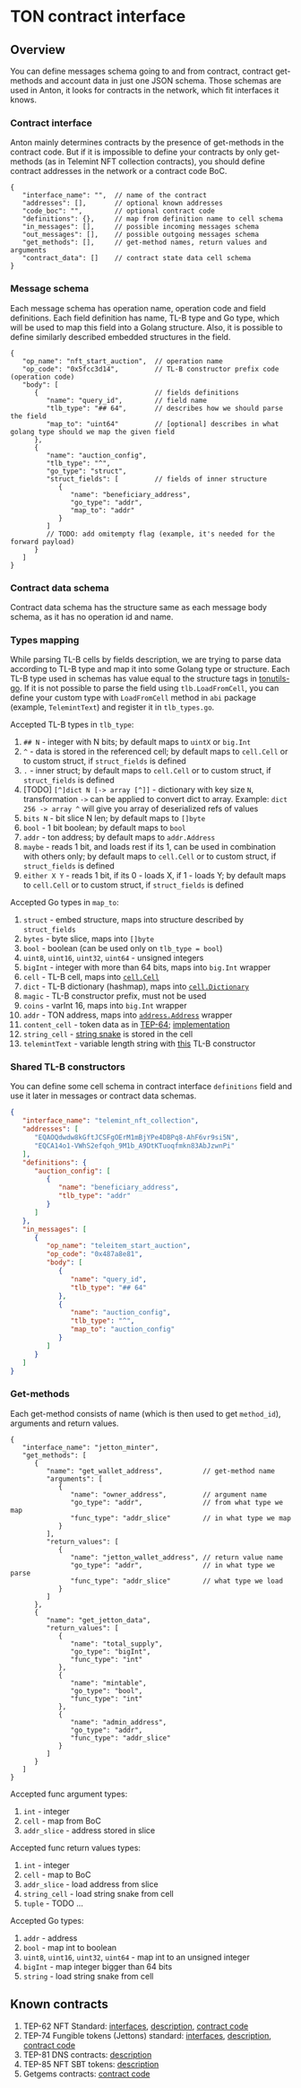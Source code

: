 # TON contract interface

## Overview

You can define messages schema going to and from contract, contract get-methods and account data in just one JSON schema.
Those schemas are used in Anton, it looks for contracts in the network, which fit interfaces it knows.

### Contract interface

Anton mainly determines contracts by the presence of get-methods in the contract code.
But if it is impossible to define your contracts by only get-methods (as in Telemint NFT collection contracts), 
you should define contract addresses in the network or a contract code BoC.

```json5
{
   "interface_name": "",  // name of the contract
   "addresses": [],       // optional known addresses
   "code_boc": "",        // optional contract code
   "definitions": {},     // map from definition name to cell schema
   "in_messages": [],     // possible incoming messages schema
   "out_messages": [],    // possible outgoing messages schema
   "get_methods": [],     // get-method names, return values and arguments
   "contract_data": []    // contract state data cell schema
}
```

### Message schema

Each message schema has operation name, operation code and field definitions. 
Each field definition has name, TL-B type and Go type, which will be used to map this field into a Golang structure.
Also, it is possible to define similarly described embedded structures in the field.

```json5
{
   "op_name": "nft_start_auction",  // operation name
   "op_code": "0x5fcc3d14",         // TL-B constructor prefix code (operation code)
   "body": [
      {                             // fields definitions
         "name": "query_id",        // field name
         "tlb_type": "## 64",       // describes how we should parse the field
         "map_to": "uint64"         // [optional] describes in what golang type should we map the given field
      }, 
      {
         "name": "auction_config",
         "tlb_type": "^",
         "go_type": "struct",
         "struct_fields": [         // fields of inner structure
            {
               "name": "beneficiary_address",
               "go_type": "addr",
               "map_to": "addr"
            }
         ]
         // TODO: add omitempty flag (example, it's needed for the forward payload)
      }
   ]
}
```

### Contract data schema

Contract data schema has the structure same as each message body schema, as it has no operation id and name.

### Types mapping

While parsing TL-B cells by fields description, we are trying to parse data according to TL-B type and map it into some Golang type or structure.
Each TL-B type used in schemas has value equal to the structure tags in [tonutils-go](https://github.com/xssnick/tonutils-go/blob/4d0157009913e35d450c36e28018cd0686502439/tlb/loader.go#L24).
If it is not possible to parse the field using `tlb.LoadFromCell`, 
you can define your custom type with `LoadFromCell` method in `abi` package (example, `TelemintText`) and register it in `tlb_types.go`.

Accepted TL-B types in `tlb_type`:
1. `## N` - integer with N bits; by default maps to `uintX` or `big.Int`
2. `^` - data is stored in the referenced cell; by default maps to `cell.Cell` or to custom struct, if `struct_fields` is defined
3. `.` - inner struct; by default maps to `cell.Cell` or to custom struct, if `struct_fields` is defined
4. [TODO] `[^]dict N [-> array [^]]` - dictionary with key size `N`, transformation `->` can be applied to convert dict to array. 
   Example: `dict 256 -> array ^` will give you array of deserialized refs of values
5. `bits N` - bit slice N len; by default maps to `[]byte`
6. `bool` - 1 bit boolean; by default maps to `bool`
7. `addr` - ton address; by default maps to `addr.Address`
8. `maybe` - reads 1 bit, and loads rest if its 1, can be used in combination with others only; by default maps to `cell.Cell` or to custom struct, if `struct_fields` is defined
9. `either X Y` - reads 1 bit, if its 0 - loads X, if 1 - loads Y; by default maps to `cell.Cell` or to custom struct, if `struct_fields` is defined

Accepted Go types in `map_to`:
1. `struct` - embed structure, maps into structure described by `struct_fields`
2. `bytes` - byte slice, maps into `[]byte`
3. `bool` - boolean (can be used only on `tlb_type = bool`)
4. `uint8`, `uint16`, `uint32`, `uint64` - unsigned integers
5. `bigInt` - integer with more than 64 bits, maps into `big.Int` wrapper
6. `cell` - TL-B cell, maps into [`cell.Cell`](https://github.com/xssnick/tonutils-go/blob/4d0157009913e35d450c36e28018cd0686502439/tvm/cell/cell.go#L11)
7. `dict` - TL-B dictionary (hashmap), maps into [`cell.Dictionary`](https://github.com/xssnick/tonutils-go/blob/4d0157009913e35d450c36e28018cd0686502439/tvm/cell/dict.go)
8. `magic` - TL-B constructor prefix, must not be used
9. `coins` - varInt 16, maps into `big.Int` wrapper
10. `addr` - TON address, maps into [`address.Address`](https://github.com/xssnick/tonutils-go/blob/4d0157009913e35d450c36e28018cd0686502439/address/addr.go#L21) wrapper
11. `content_cell` - token data as in [TEP-64](https://github.com/ton-blockchain/TEPs/blob/master/text/0064-token-data-standard.md); [implementation](https://github.com/xssnick/tonutils-go/blob/b839942a7b7bc431cc610f2ca3d9ff0e03079586/ton/nft/content.go#L10)
12. `string_cell` - [string snake](https://github.com/xssnick/tonutils-go/blob/4d0157009913e35d450c36e28018cd0686502439/tvm/cell/builder.go#L317) is stored in the cell
13. `telemintText` - variable length string with [this](https://github.com/TelegramMessenger/telemint/blob/main/telemint.tlb#L25) TL-B constructor

### Shared TL-B constructors

You can define some cell schema in contract interface `definitions` field and use it later in messages or contract data schemas.

```json
{
   "interface_name": "telemint_nft_collection",
   "addresses": [
      "EQAOQdwdw8kGftJCSFgOErM1mBjYPe4DBPq8-AhF6vr9si5N",
      "EQCA14o1-VWhS2efqoh_9M1b_A9DtKTuoqfmkn83AbJzwnPi"
   ],
   "definitions": {
      "auction_config": [
         {
            "name": "beneficiary_address",
            "tlb_type": "addr"
         }
      ]
   },
   "in_messages": [
      {
         "op_name": "teleitem_start_auction",
         "op_code": "0x487a8e81",
         "body": [
            {
               "name": "query_id",
               "tlb_type": "## 64"
            },
            {
               "name": "auction_config",
               "tlb_type": "^",
               "map_to": "auction_config"
            }
         ]
      }
   ]
}
```

### Get-methods

Each get-method consists of name (which is then used to get `method_id`), arguments and return values.

```json5
{
   "interface_name": "jetton_minter",
   "get_methods": [
      {
         "name": "get_wallet_address",          // get-method name
         "arguments": [
            {
               "name": "owner_address",         // argument name
               "go_type": "addr",               // from what type we map
               "func_type": "addr_slice"        // in what type we map
            }
         ],
         "return_values": [
            {
               "name": "jetton_wallet_address", // return value name
               "go_type": "addr",               // in what type we parse
               "func_type": "addr_slice"        // what type we load
            }
         ]
      },
      {
         "name": "get_jetton_data",
         "return_values": [
            {
               "name": "total_supply",
               "go_type": "bigInt",
               "func_type": "int"
            },
            {
               "name": "mintable",
               "go_type": "bool",
               "func_type": "int"
            },
            {
               "name": "admin_address",
               "go_type": "addr",
               "func_type": "addr_slice"
            }
         ]
      }
   ]
}
```

Accepted func argument types:

1. `int` - integer
2. `cell` - map from BoC
3. `addr_slice` - address stored in slice

Accepted func return values types:

1. `int` - integer
2. `cell` - map to BoC
3. `addr_slice` - load address from slice
4. `string_cell` - load string snake from cell
5. `tuple` - TODO ...
 
Accepted Go types:

1. `addr` - address
2. `bool` - map int to boolean
3. `uint8`, `uint16`, `uint32`, `uint64` - map int to an unsigned integer
4. `bigInt` - map integer bigger than 64 bits
5. `string` - load string snake from cell

## Known contracts

1. TEP-62 NFT Standard: [interfaces](/abi/known/tep62_nft.json), [description](https://github.com/ton-blockchain/TEPs/blob/master/text/0062-nft-standard.md), [contract code](https://github.com/ton-blockchain/token-contract/tree/main/nft)
2. TEP-74 Fungible tokens (Jettons) standard: [interfaces](/abi/known/tep74_jetton.json), [description](https://github.com/ton-blockchain/TEPs/blob/master/text/0074-jettons-standard.md), [contract code](https://github.com/ton-blockchain/token-contract/tree/main/ft)
3. TEP-81 DNS contracts: [description](https://github.com/ton-blockchain/TEPs/blob/master/text/0081-dns-standard.md)
4. TEP-85 NFT SBT tokens: [description](https://github.com/ton-blockchain/TEPs/blob/master/text/0085-sbt-standard.md)
5. Getgems contracts: [contract code](https://github.com/getgems-io/nft-contracts/blob/main/packages/contracts/sources)
